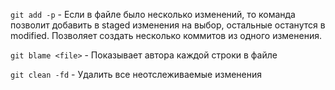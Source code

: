 ```git add -p``` - Если в файле было несколько изменений, то команда позволит добавить в staged изменения на выбор, остальные останутся в modified. Позволяет создать несколько коммитов из одного изменения.

```git blame <file>``` - Показывает автора каждой строки в файле  

```git clean -fd``` - Удалить все неотслеживаемые изменения
